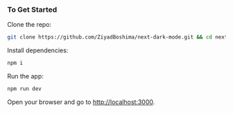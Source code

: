 ### To Get Started

Clone the repo:

```bash
git clone https://github.com/ZiyadBoshima/next-dark-mode.git && cd next-dark-mode
```

Install dependencies:

```bash
npm i
```

Run the app:

```bash
npm run dev
```

Open your browser and go to [http://localhost:3000](http://localhost:3000).

